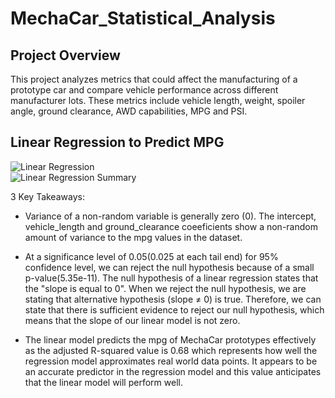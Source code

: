 # MechaCar_Statistical_Analysis

## Project Overview
This project analyzes metrics that could affect the manufacturing of a prototype car and compare vehicle performance across different manufacturer lots. These metrics include vehicle length, weight, spoiler angle, ground clearance, AWD capabilities, MPG and PSI.

## Linear Regression to Predict MPG
![Linear Regression]()
<br>
![Linear Regression Summary](.PNG)

3 Key Takeaways:
* Variance of a non-random variable is generally zero (0). The intercept, vehicle_length and ground_clearance coeeficients show a non-random amount of variance to the mpg values in the dataset. 

* At a significance level of 0.05(0.025 at each tail end) for 95% confidence level, we can reject the null hypothesis because of a small p-value(5.35e-11). The null hypothesis of a linear regression states that the "slope is equal to 0". When we reject the null hypothesis, we are stating that alternative hypothesis (slope ≠ 0) is true. Therefore, we can state that there is sufficient evidence to reject our null hypothesis, which means that the slope of our linear model is not zero.

* The linear model predicts the mpg of MechaCar prototypes effectively as the adjusted R-squared value is 0.68 which represents how well the regression model approximates real world data points. It appears to be an accurate predictor in the regression model and this value anticipates that the linear model will perform well.

<br>